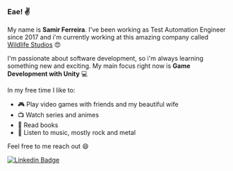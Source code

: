 ### Eae! ✌

My name is **Samir Ferreira**. I've been working as Test Automation Engineer since 2017 and i'm currently working at this amazing company called [Wildlife Studios](https://www.wildlifestudios.com) 😍

I'm passionate about software development, so i'm always learning something new and exciting. My main focus right now is **Game Development with Unity** 💻

In my free time I like to:
- 🎮 Play video games with friends and my beautiful wife
- 📺 Watch series and animes
- 📖 Read books
- 🎸 Listen to music, mostly rock and metal

Feel free to me reach out 😄


[![Linkedin Badge](https://img.shields.io/badge/-LinkedIn-blue?style=flat-square&logo=Linkedin&logoColor=white&link=https://www.linkedin.com/in/samir-ferreira)](https://www.linkedin.com/in/samir-ferreira)
